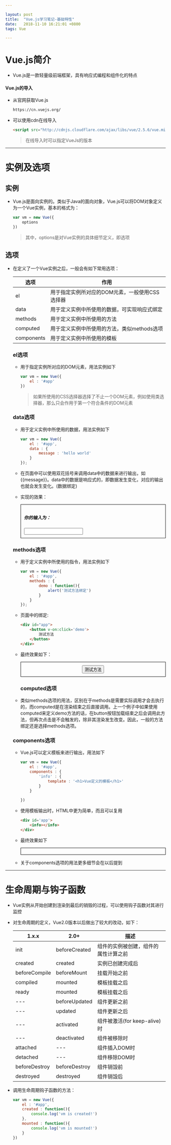 ```yaml
---

layout: post
title:  "Vue.js学习笔记-基础特性"
date:   2018-11-10 16:21:01 +0800
tags: Vue

---
```


# Vue.js简介

- Vue.js是一款轻量级前端框架，具有响应式编程和组件化的特点

#### Vue.js的导入

- 从官网获取Vue.js

  ``` html
  https://cn.vuejs.org/
  ```

- 可以使用cdn在线导入

  ```html
  <script src="http://cdnjs.cloudflare.com/ajax/libs/vue/2.5.6/vue.min.js"></script>
  ```

  > 在线导入时可以指定VueJs的版本

---

# 实例及选项

## 实例

- Vue.js是面向实例的。类似于Java的面向对象，Vue.js可以将DOM对象定义为一个Vue实例，基本的格式为：

  ``` javascript
  var vm = new Vue({
      options
  })
  ```

  >  其中，options是对Vue实例的具体细节定义，即选项

## 选项

- 在定义了一个Vue实例之后，一般会有如下常用选项：

  | 选项       | 作用                                           |
  | ---------- | ---------------------------------------------- |
  | el         | 用于指定实例所对应的DOM元素，一般使用CSS选择器 |
  | data       | 用于定义实例中所使用的数据，可实现响应式绑定   |
  | methods    | 用于定义实例中所使用的方法                     |
  | computed   | 用于定义实例中所使用的方法，类似methods选项    |
  | components | 用于定义实例中所使用的模板                     |

  ### el选项

  - 用于指定实例所对应的DOM元素，用法实例如下

    ``` javascript
    var vm = new Vue({
        el : '#app'
    })
    ```

    > 如果所使用的CSS选择器选择了不止一个DOM元素，例如使用类选择器，那么只会作用于第一个符合条件的DOM元素

  ### data选项

  - 用于定义实例中所使用的数据，用法实例如下

    ``` javascript
    var vm = new Vue({
        el : '#app',
        data : {
            message : 'hello world'
        }
    });
    ```

  - 在页面中可以使用双花括号来调用data中的数据来进行输出，如{{message}}。data中的数据是响应式的，即数据发生变化，对应的输出也就会发生变化。(数据绑定)

  - 实现的效果：

    <script src="/assets/vue.min.js"></script>
    <div id="app" style="border:1px solid black;padding : 10px">    
    <h5>你的输入为：<span v-html='message'></span></h5>
    <input type="text" v-model="message"/>
    </div>
    <script>
    var vm = new Vue({
        el : '#app',
        data : {
            message : 'hello world'
        }
    })
    </script>

  ### methods选项

  - 用于定义实例中所使用的指令，用法实例如下

    ``` javascript
    var vm = new Vue({
        el : '#app',
        methods : {
            demo : function(){
                alert('测试方法绑定')
            }
        }
    });
    ```

  - 页面中的绑定:

    ``` html
    <div id="app">
        <button v-on:click='demo'>
            测试方法
        </button>
    </div>
    ```

  - 最终效果如下：

    <div id="app2" style="border:1px solid black;padding : 10px" align="center">
        <button v-on:click="demo">
            测试方法
        </button>
    </div>
    <script>
    var vm2 = new Vue({
        el : '#app2',
        methods : {
            demo : function(){
                alert('测试方法绑定');
            }
        }
    });
    </script>

    ### computed选项

  - 类似methods选项的用法，区别在于methods是需要实际调用才会去执行的，而computed是在渲染结束之后直接调用。上一个例子中如果使用computed来定义demo方法的话，在button按钮加载结束之后会调用此方法，但再次点击是不会触发的，除非其渲染发生改变。因此，一般的方法绑定还是选择methods选项。

  ### components选项

  - Vue.js可以定义模板来进行输出，用法如下

    ``` javascript
    var vm = new Vue({
        el : '#app',
        components : {
            'info' : {
                template : '<h1>Vue定义的模板</h1>'
            }
        }
        
    })
    ```

  - 使用模板输出时，HTML中更为简单，而且可以复用

    ``` html
    <div id='app'>
        <info></info>
    </div>
    ```

  - 最终效果如下

    <div id="app3" style="border:1px solid black;padding : 10px" align="center">
        <info></info>
    </div>
    <script>	
    var vm3 = new Vue({
        el : '#app3',
        components : {
            'info' : {
                template : '<h1>Vue定义的模板</h1>'
            }
        }
    });
    </script>

  - 关于components选项的用法更多细节会在以后提到

---

# 生命周期与钩子函数



- Vue实例从开始创建到渲染到最后的销毁的过程，可以使用钩子函数对其进行监控

- 对生命周期的定义，Vue2.0版本以后做出了较大的改动，如下：

  | 1.x.x         | 2.0+          | 描述                                 |
  | ------------- | ------------- | ------------------------------------ |
  | init          | beforeCreated | 组件的实例被创建，组件的属性计算之前 |
  | created       | created       | 实例已创建完成后                     |
  | beforeCompile | beforeMount   | 挂载开始之前                         |
  | compiled      | mounted       | 模板挂载之后                         |
  | ready         | mounted       | 模板挂载之后                         |
  | ---           | beforeUpdated | 组件更新之前                         |
  | ---           | updated       | 组件更新之后                         |
  | ---           | activated     | 组件被激活(for keep-alive)时         |
  | ---           | deactivated   | 组件被移除时                         |
  | attached      | ---           | 组件插入DOM时                        |
  | detached      | ---           | 组件移除DOM时                        |
  | beforeDestroy | beforeDestroy | 组件销毁前                           |
  | destroyed     | destroyed     | 组件销毁后                           |

- 调用生命周期钩子函数的方法：

  ``` javascript
  var vm = new Vue({
      el : '#app',
      created : function(){
          console.log('vm is created!')
      },
      mounted : function(){
          console.log('vm is mounted!')
      }
  })
  ```

